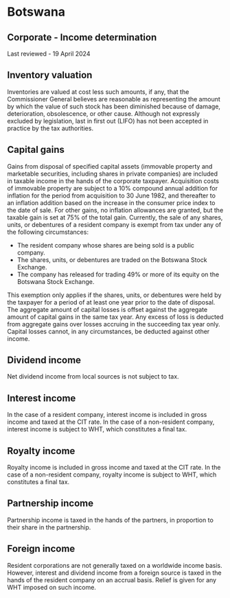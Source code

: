 # Botswana
## Corporate - Income determination
Last reviewed - 19 April 2024
## Inventory valuation
Inventories are valued at cost less such amounts, if any, that the Commissioner General believes are reasonable as representing the amount by which the value of such stock has been diminished because of damage, deterioration, obsolescence, or other cause. Although not expressly excluded by legislation, last in first out (LIFO) has not been accepted in practice by the tax authorities.
## Capital gains
Gains from disposal of specified capital assets (immovable property and marketable securities, including shares in private companies) are included in taxable income in the hands of the corporate taxpayer. Acquisition costs of immovable property are subject to a 10% compound annual addition for inflation for the period from acquisition to 30 June 1982, and thereafter to an inflation addition based on the increase in the consumer price index to the date of sale. For other gains, no inflation allowances are granted, but the taxable gain is set at 75% of the total gain.
Currently, the sale of any shares, units, or debentures of a resident company is exempt from tax under any of the following circumstances:
  * The resident company whose shares are being sold is a public company.
  * The shares, units, or debentures are traded on the Botswana Stock Exchange.
  * The company has released for trading 49% or more of its equity on the Botswana Stock Exchange.


This exemption only applies if the shares, units, or debentures were held by the taxpayer for a period of at least one year prior to the date of disposal.
The aggregate amount of capital losses is offset against the aggregate amount of capital gains in the same tax year. Any excess of loss is deducted from aggregate gains over losses accruing in the succeeding tax year only. Capital losses cannot, in any circumstances, be deducted against other income.
## Dividend income
Net dividend income from local sources is not subject to tax.
## Interest income
In the case of a resident company, interest income is included in gross income and taxed at the CIT rate. In the case of a non-resident company, interest income is subject to WHT, which constitutes a final tax.
## Royalty income
Royalty income is included in gross income and taxed at the CIT rate. In the case of a non-resident company, royalty income is subject to WHT, which constitutes a final tax.
## Partnership income
Partnership income is taxed in the hands of the partners, in proportion to their share in the partnership.
## Foreign income
Resident corporations are not generally taxed on a worldwide income basis. However, interest and dividend income from a foreign source is taxed in the hands of the resident company on an accrual basis. Relief is given for any WHT imposed on such income.

